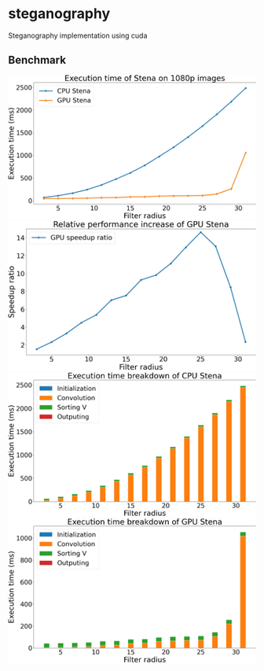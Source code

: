 # steganography
Steganography implementation using cuda

## Benchmark

![Stena-benchmark-raw](stena-benchmark-raw.jpg)
![Stena-benchmark-relative](stena-benchmark-relative.jpg)
![Stena-cpu-breakdown](stena-cpu-breakdown.jpg)
![Stena-gpu-breakdown](stena-gpu-breakdown.jpg)
